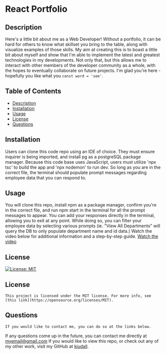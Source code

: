 
  # React Portfolio
  ## Description 
  Here's a little bit about me as a Web Developer! Without a portfolio, it can be hard for others to know what skillset you bring to the table, along with visualize examples of those skills. My aim at creating this is to boast a little bit about myself and show that I'm able to implement the latest and greatest technologies in my developments. Not only that, but this allows me to interact with other members of the developer community as a whole, with the hopes to eventually collaborate on future projects. I'm glad you're here - hopefully you like what you ```const word = 'see'```.
  ## Table of Contents
  - [Description](#description)
  - [Installation](#installation)
  - [Usage](#usage)
  - [License](#license)
  - [Questions](#questions)
  ## Installation
  Users can clone this code repo using an IDE of choice. They must ensure inquirer is being imported, and install pg as a postgreSQL package manager. Because this code base uses JavaScript, users must utilize 'npx tsc' to build the app and 'npx nodemon' to run dev. So long as you are in the correct file, the terminal should populate prompt messages regarding employee data that you can respond to.
  ## Usage
  You will clone this repo, install npm as a package manager, confirm you're in the correct file, and run npm start in the terminal for all the prompt messages to appear. You can add your responses directly in the terminal, allowing you to exit at any point. While doing so, you can filter your employee data by selecting various prompts (ie. "View All Departments" will query the DB to only populate department name and id data.) Watch the video below for additional information and a step-by-step guide.
  [Watch the video](https://drive.google.com/file/d/1ZZEK_g3r6yWSBVxsd2PI3XMV1g6Fa5q3/view)
  ## License
  [![License: MIT](https://img.shields.io/badge/License-MIT-yellow.svg)](https://opensource.org/licenses/MIT)
    
  ## License
    This project is licensed under the MIT license. For more info, see [this link](https://opensource.org/licenses/MIT).
  ## Questions
    If you would like to contact me, you can do so at the links below. 
  If any questions come up in the future, you can contact me directly at myemail@gmail.com If you would like to view this repo, or check out any of my other work, visit my GitHub at [kjudall](https://github.com/kjudall/).
    